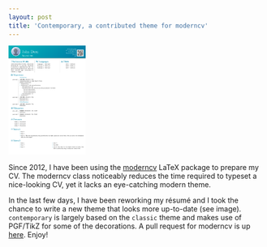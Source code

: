 ```yaml
---
layout: post
title: 'Contemporary, a contributed theme for moderncv'
---
```


<a href="/public/img-blog/moderncv-contemporary.pdf" target="_blank"><img src="/public/img-blog/moderncv-contemporary.png" class="post-imgfl" width="152"/></a>

Since 2012, I have been using the [moderncv](https://github.com/xdanaux/moderncv/) LaTeX package to prepare my CV.
The moderncv class noticeably reduces the time required to typeset a nice-looking CV, yet it lacks an eye-catching modern theme.  

In the last few days, I have been reworking my r&eacute;sum&eacute; and I took the chance to write a new theme that looks more up-to-date (see image).
`contemporary` is largely based on the `classic` theme and makes use of PGF/TikZ for some of the decorations.
A pull request for moderncv is up <a href="https://github.com/xdanaux/moderncv/pull/108" target="_blank">here</a>.  Enjoy!
